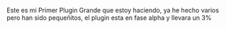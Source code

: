 Este es mi Primer Plugin Grande que estoy haciendo, ya he hecho varios pero han sido pequeñitos, el plugin esta en fase alpha y llevara un 3%
